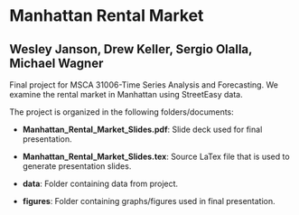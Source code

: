 # Manhattan Rental Market
## Wesley Janson, Drew Keller, Sergio Olalla, Michael Wagner

Final project for MSCA 31006-Time Series Analysis and Forecasting. We examine the rental market in Manhattan using StreetEasy data.

The project is organized in the following folders/documents:

* **Manhattan_Rental_Market_Slides.pdf**: Slide deck used for final presentation.

* **Manhattan_Rental_Market_Slides.tex**: Source LaTex file that is used to generate presentation slides.

* **data**: Folder containing data from project.

* **figures**: Folder containing graphs/figures used in final presentation.


